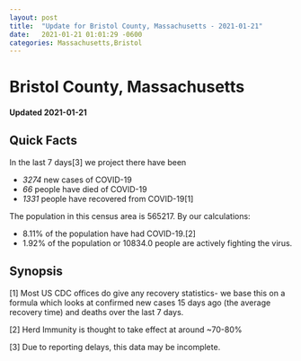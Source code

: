 ```yaml
---
layout: post
title:  "Update for Bristol County, Massachusetts - 2021-01-21"
date:   2021-01-21 01:01:29 -0600
categories: Massachusetts,Bristol
---
```


# Bristol County, Massachusetts
#### Updated 2021-01-21

## Quick Facts

In the last 7 days[3] we project there have been
- *3274* new cases of COVID-19
- *66* people have died of COVID-19
- *1331* people have recovered from COVID-19[1]

The population in this census area is 565217. By our calculations:
- 8.11% of the population have had COVID-19.[2]
- 1.92% of the population or 10834.0 people are actively fighting the virus.

## Synopsis




[1] Most US CDC offices do give any recovery statistics- we base this on a formula which looks at confirmed new cases
15 days ago (the average recovery time) and deaths over the last 7 days.

[2] Herd Immunity is thought to take effect at around ~70-80%

[3] Due to reporting delays, this data may be incomplete.
 
    